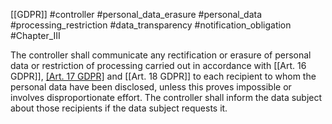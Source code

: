 [[GDPR]] #controller #personal_data_erasure  #personal_data  #processing_restriction  #data_transparency #notification_obligation #Chapter_III

The controller shall communicate any rectification or erasure of personal data or restriction of processing carried out in accordance with [[Art. 16 GDPR]], [[Art. 17 GDPR]](1) and [[Art. 18 GDPR]] to each recipient to whom the personal data have been disclosed, unless this proves impossible or involves disproportionate effort. The controller shall inform the data subject about those recipients if the data subject requests it.


